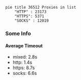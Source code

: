 
```mermaid
pie title 36512 Proxies in list
    "HTTP" : 23173
    "HTTPS": 5371
    "SOCKS" : 12019
```

### Some Info
#### Average Timeout

- mixed: 2.8s
- http: 1.4s
- https: 8.7s
- socks: 6.6s